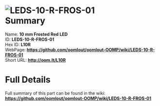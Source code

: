 
![LEDS-10-R-FROS-01](https://github.com/oomlout/oomlout-OOMP/blob/master/parts/LEDS-10-R-FROS-01/LEDS-10-R-FROS-01_420.jpg)   
Summary
=================
  
Name: __10 mm Frosted Red LED__    
ID: __LEDS-10-R-FROS-01__   
Hex ID: __L10R__   
WebPage: __https://github.com/oomlout/oomlout-OOMP/wiki/LEDS-10-R-FROS-01__   
Short URL: __http://oom.lt/L10R__   

Full Details
==========================
Full summary of this part can be found in the wiki:   
__https://github.com/oomlout/oomlout-OOMP/wiki/LEDS-10-R-FROS-01__    


